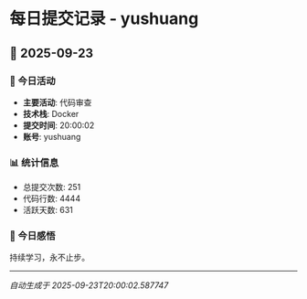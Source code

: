 # 每日提交记录 - yushuang

## 📅 2025-09-23

### 🎯 今日活动
- **主要活动**: 代码审查
- **技术栈**: Docker
- **提交时间**: 20:00:02
- **账号**: yushuang

### 📊 统计信息
- 总提交次数: 251
- 代码行数: 4444
- 活跃天数: 631

### 💭 今日感悟
持续学习，永不止步。

---
*自动生成于 2025-09-23T20:00:02.587747*
